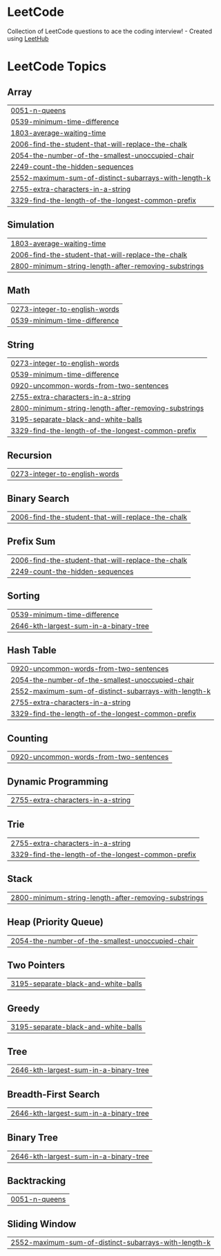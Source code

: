 # LeetCode
Collection of LeetCode questions to ace the coding interview! - Created using [LeetHub](https://github.com/QasimWani/LeetHub)

<!---LeetCode Topics Start-->
# LeetCode Topics
## Array
|  |
| ------- |
| [0051-n-queens](https://github.com/gyanranjan17/LeetCode/tree/master/0051-n-queens) |
| [0539-minimum-time-difference](https://github.com/gyanranjan17/LeetCode/tree/master/0539-minimum-time-difference) |
| [1803-average-waiting-time](https://github.com/gyanranjan17/LeetCode/tree/master/1803-average-waiting-time) |
| [2006-find-the-student-that-will-replace-the-chalk](https://github.com/gyanranjan17/LeetCode/tree/master/2006-find-the-student-that-will-replace-the-chalk) |
| [2054-the-number-of-the-smallest-unoccupied-chair](https://github.com/gyanranjan17/LeetCode/tree/master/2054-the-number-of-the-smallest-unoccupied-chair) |
| [2249-count-the-hidden-sequences](https://github.com/gyanranjan17/LeetCode/tree/master/2249-count-the-hidden-sequences) |
| [2552-maximum-sum-of-distinct-subarrays-with-length-k](https://github.com/gyanranjan17/LeetCode/tree/master/2552-maximum-sum-of-distinct-subarrays-with-length-k) |
| [2755-extra-characters-in-a-string](https://github.com/gyanranjan17/LeetCode/tree/master/2755-extra-characters-in-a-string) |
| [3329-find-the-length-of-the-longest-common-prefix](https://github.com/gyanranjan17/LeetCode/tree/master/3329-find-the-length-of-the-longest-common-prefix) |
## Simulation
|  |
| ------- |
| [1803-average-waiting-time](https://github.com/gyanranjan17/LeetCode/tree/master/1803-average-waiting-time) |
| [2006-find-the-student-that-will-replace-the-chalk](https://github.com/gyanranjan17/LeetCode/tree/master/2006-find-the-student-that-will-replace-the-chalk) |
| [2800-minimum-string-length-after-removing-substrings](https://github.com/gyanranjan17/LeetCode/tree/master/2800-minimum-string-length-after-removing-substrings) |
## Math
|  |
| ------- |
| [0273-integer-to-english-words](https://github.com/gyanranjan17/LeetCode/tree/master/0273-integer-to-english-words) |
| [0539-minimum-time-difference](https://github.com/gyanranjan17/LeetCode/tree/master/0539-minimum-time-difference) |
## String
|  |
| ------- |
| [0273-integer-to-english-words](https://github.com/gyanranjan17/LeetCode/tree/master/0273-integer-to-english-words) |
| [0539-minimum-time-difference](https://github.com/gyanranjan17/LeetCode/tree/master/0539-minimum-time-difference) |
| [0920-uncommon-words-from-two-sentences](https://github.com/gyanranjan17/LeetCode/tree/master/0920-uncommon-words-from-two-sentences) |
| [2755-extra-characters-in-a-string](https://github.com/gyanranjan17/LeetCode/tree/master/2755-extra-characters-in-a-string) |
| [2800-minimum-string-length-after-removing-substrings](https://github.com/gyanranjan17/LeetCode/tree/master/2800-minimum-string-length-after-removing-substrings) |
| [3195-separate-black-and-white-balls](https://github.com/gyanranjan17/LeetCode/tree/master/3195-separate-black-and-white-balls) |
| [3329-find-the-length-of-the-longest-common-prefix](https://github.com/gyanranjan17/LeetCode/tree/master/3329-find-the-length-of-the-longest-common-prefix) |
## Recursion
|  |
| ------- |
| [0273-integer-to-english-words](https://github.com/gyanranjan17/LeetCode/tree/master/0273-integer-to-english-words) |
## Binary Search
|  |
| ------- |
| [2006-find-the-student-that-will-replace-the-chalk](https://github.com/gyanranjan17/LeetCode/tree/master/2006-find-the-student-that-will-replace-the-chalk) |
## Prefix Sum
|  |
| ------- |
| [2006-find-the-student-that-will-replace-the-chalk](https://github.com/gyanranjan17/LeetCode/tree/master/2006-find-the-student-that-will-replace-the-chalk) |
| [2249-count-the-hidden-sequences](https://github.com/gyanranjan17/LeetCode/tree/master/2249-count-the-hidden-sequences) |
## Sorting
|  |
| ------- |
| [0539-minimum-time-difference](https://github.com/gyanranjan17/LeetCode/tree/master/0539-minimum-time-difference) |
| [2646-kth-largest-sum-in-a-binary-tree](https://github.com/gyanranjan17/LeetCode/tree/master/2646-kth-largest-sum-in-a-binary-tree) |
## Hash Table
|  |
| ------- |
| [0920-uncommon-words-from-two-sentences](https://github.com/gyanranjan17/LeetCode/tree/master/0920-uncommon-words-from-two-sentences) |
| [2054-the-number-of-the-smallest-unoccupied-chair](https://github.com/gyanranjan17/LeetCode/tree/master/2054-the-number-of-the-smallest-unoccupied-chair) |
| [2552-maximum-sum-of-distinct-subarrays-with-length-k](https://github.com/gyanranjan17/LeetCode/tree/master/2552-maximum-sum-of-distinct-subarrays-with-length-k) |
| [2755-extra-characters-in-a-string](https://github.com/gyanranjan17/LeetCode/tree/master/2755-extra-characters-in-a-string) |
| [3329-find-the-length-of-the-longest-common-prefix](https://github.com/gyanranjan17/LeetCode/tree/master/3329-find-the-length-of-the-longest-common-prefix) |
## Counting
|  |
| ------- |
| [0920-uncommon-words-from-two-sentences](https://github.com/gyanranjan17/LeetCode/tree/master/0920-uncommon-words-from-two-sentences) |
## Dynamic Programming
|  |
| ------- |
| [2755-extra-characters-in-a-string](https://github.com/gyanranjan17/LeetCode/tree/master/2755-extra-characters-in-a-string) |
## Trie
|  |
| ------- |
| [2755-extra-characters-in-a-string](https://github.com/gyanranjan17/LeetCode/tree/master/2755-extra-characters-in-a-string) |
| [3329-find-the-length-of-the-longest-common-prefix](https://github.com/gyanranjan17/LeetCode/tree/master/3329-find-the-length-of-the-longest-common-prefix) |
## Stack
|  |
| ------- |
| [2800-minimum-string-length-after-removing-substrings](https://github.com/gyanranjan17/LeetCode/tree/master/2800-minimum-string-length-after-removing-substrings) |
## Heap (Priority Queue)
|  |
| ------- |
| [2054-the-number-of-the-smallest-unoccupied-chair](https://github.com/gyanranjan17/LeetCode/tree/master/2054-the-number-of-the-smallest-unoccupied-chair) |
## Two Pointers
|  |
| ------- |
| [3195-separate-black-and-white-balls](https://github.com/gyanranjan17/LeetCode/tree/master/3195-separate-black-and-white-balls) |
## Greedy
|  |
| ------- |
| [3195-separate-black-and-white-balls](https://github.com/gyanranjan17/LeetCode/tree/master/3195-separate-black-and-white-balls) |
## Tree
|  |
| ------- |
| [2646-kth-largest-sum-in-a-binary-tree](https://github.com/gyanranjan17/LeetCode/tree/master/2646-kth-largest-sum-in-a-binary-tree) |
## Breadth-First Search
|  |
| ------- |
| [2646-kth-largest-sum-in-a-binary-tree](https://github.com/gyanranjan17/LeetCode/tree/master/2646-kth-largest-sum-in-a-binary-tree) |
## Binary Tree
|  |
| ------- |
| [2646-kth-largest-sum-in-a-binary-tree](https://github.com/gyanranjan17/LeetCode/tree/master/2646-kth-largest-sum-in-a-binary-tree) |
## Backtracking
|  |
| ------- |
| [0051-n-queens](https://github.com/gyanranjan17/LeetCode/tree/master/0051-n-queens) |
## Sliding Window
|  |
| ------- |
| [2552-maximum-sum-of-distinct-subarrays-with-length-k](https://github.com/gyanranjan17/LeetCode/tree/master/2552-maximum-sum-of-distinct-subarrays-with-length-k) |
<!---LeetCode Topics End-->